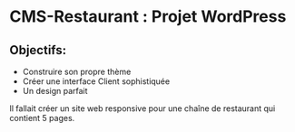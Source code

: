 # CMS-Restaurant : Projet WordPress
## Objectifs:
- Construire son propre thème 
- Créer une interface Client sophistiquée
- Un design parfait

Il fallait créer un site web responsive pour une chaîne de restaurant qui contient 5 pages.
